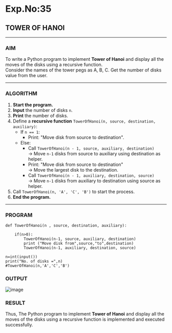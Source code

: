 # Exp.No:35  
## TOWER OF HANOI

---

### AIM  
To write a Python program to implement **Tower of Hanoi** and display all the moves of the disks using a recursive function.  
Consider the names of the tower pegs as A, B, C. Get the number of disks value from the user.

---

### ALGORITHM  

1. **Start the program.**
2. **Input** the number of disks `n`.
3. **Print** the number of disks.
4. Define a **recursive function** `TowerOfHanoi(n, source, destination, auxiliary)`:
   - If `n == 1`:
     - Print: "Move disk from source to destination".
   - Else:
     - Call `TowerOfHanoi(n - 1, source, auxiliary, destination)`  
       → Move `n-1` disks from source to auxiliary using destination as helper.
     - Print: "Move disk from source to destination"  
       → Move the largest disk to the destination.
     - Call `TowerOfHanoi(n - 1, auxiliary, destination, source)`  
       → Move `n-1` disks from auxiliary to destination using source as helper.
5. Call `TowerOfHanoi(n, 'A', 'C', 'B')` to start the process.
6. **End the program.**

---

### PROGRAM  

```
def TowerOfHanoi(n , source, destination, auxiliary):
	
	if(n>0):
	    TowerOfHanoi(n-1, source, auxiliary, destination)
	    print ("Move disk from",source,"to",destination)
	    TowerOfHanoi(n-1, auxiliary, destination, source)

n=int(input())		
print("No. of disks =",n)
#TowerOfHanoi(n,'A','C','B')

```

### OUTPUT
![image](https://github.com/user-attachments/assets/99c44c83-260a-4892-adba-8d93814c7a3b)



### RESULT
Thus, The Python program to implement **Tower of Hanoi** and display all the moves of the disks using a recursive function is implemented and executed successfully.

